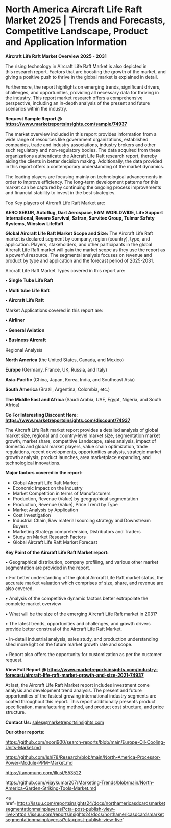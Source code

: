 # North America Aircraft Life Raft Market 2025 | Trends and Forecasts, Competitive Landscape, Product and Application Information

<Strong> Aircraft Life Raft Market Overview 2025 - 2031</strong>

The rising technology in Aircraft Life Raft Market is also depicted in this research report. Factors that are boosting the growth of the market, and giving a positive push to thrive in the global market is explained in detail.

Furthermore, the report highlights on emerging trends, significant drivers, challenges, and opportunities, providing all necessary data for thriving in the industry. This report market research offers a comprehensive perspective, including an in-depth analysis of the present and future scenarios within the industry.

<strong>Request Sample Report @ <a href=https://www.marketreportsinsights.com/sample/74937>https://www.marketreportsinsights.com/sample/74937</a></strong>

The market overview included in this report provides information from a wide range of resources like government organizations, established companies, trade and industry associations, industry brokers and other such regulatory and non-regulatory bodies. The data acquired from these organizations authenticate the Aircraft Life Raft research report, thereby aiding the clients in better decision making. Additionally, the data provided in this report offers a contemporary understanding of the market dynamics.

The leading players are focusing mainly on technological advancements in order to improve efficiency. The long-term development patterns for this market can be captured by continuing the ongoing process improvements and financial stability to invest in the best strategies.

Top Key players of Aircraft Life Raft Market are:

<strong>AERO SEKUR, Autoflug, Dart Aerospace, EAM WORLDWIDE, Life Support International, Revere Survival, Safran, Survitec Group, Tulmar Safety Systems, Winslow LifeRaft</strong>

<strong><b>Global Aircraft Life Raft Market Scope and Size:</b></strong>
The Aircraft Life Raft market is declared segment by company, region (country), type, and application. Players, stakeholders, and other participants in the global Aircraft Life Raft market will gain the market scope as they use the report as a powerful resource. The segmental analysis focuses on revenue and product by type and application and the forecast period of 2025-2031.

Aircraft Life Raft Market Types covered in this report are:

<strong>• Single Tube Life Raft

• Multi tube Life Raft

• Aircraft Life Raft</strong>

Market Applications covered in this report are:

<strong>• Airliner

• General Aviation

• Business Aircraft</strong> 

Regional Analysis

<strong>North America</strong> (the United States, Canada, and Mexico)

<strong>Europe</strong> (Germany, France, UK, Russia, and Italy)

<strong>Asia-Pacific</strong> (China, Japan, Korea, India, and Southeast Asia)

<strong>South America</strong> (Brazil, Argentina, Colombia, etc.)

<strong>The Middle East and Africa</strong> (Saudi Arabia, UAE, Egypt, Nigeria, and South Africa)

<strong>Go For Interesting Discount Here: <a href=https://www.marketreportsinsights.com/discount/74937>https://www.marketreportsinsights.com/discount/74937</a></strong>

The Aircraft Life Raft market report provides a detailed analysis of global market size, regional and country-level market size, segmentation market growth, market share, competitive Landscape, sales analysis, impact of domestic and global market players, value chain optimization, trade regulations, recent developments, opportunities analysis, strategic market growth analysis, product launches, area marketplace expanding, and technological innovations.

<strong><b>Major factors covered in the report:</b></strong>
<ul>
  <li>Global Aircraft Life Raft Market </li>
  <li>Economic Impact on the Industry</li>
  <li>Market Competition in terms of Manufacturers</li>
  <li>Production, Revenue (Value) by geographical segmentation</li>
  <li>Production, Revenue (Value), Price Trend by Type</li>
  <li>Market Analysis by Application</li>
  <li>Cost Investigation</li>
  <li>Industrial Chain, Raw material sourcing strategy and Downstream Buyers</li>
  <li>Marketing Strategy comprehension, Distributors and Traders</li>
  <li>Study on Market Research Factors</li>
  <li>Global Aircraft Life Raft Market Forecast</li>
</ul>

<strong><b>Key Point of the Aircraft Life Raft Market report:</b></strong>

• Geographical distribution, company profiling, and various other market segmentation are provided in the report.

• For better understanding of the global Aircraft Life Raft market status, the accurate market valuation which comprises of size, share, and revenue are also covered.

• Analysis of the competitive dynamic factors better extrapolate the complete market overview

• What will be the size of the emerging Aircraft Life Raft market in 2031?

• The latest trends, opportunities and challenges, and growth drivers provide better construal of the Aircraft Life Raft Market.

• In-detail industrial analysis, sales study, and production understanding shed more light on the future market growth rate and scope.

• Report also offers the opportunity for customization as per the customer request.

<strong><b>View Full Report @ <a href=https://www.marketreportsinsights.com/industry-forecast/aircraft-life-raft-market-growth-and-size-2021-74937>https://www.marketreportsinsights.com/industry-forecast/aircraft-life-raft-market-growth-and-size-2021-74937</a></b></strong>


At last, the Aircraft Life Raft Market report includes investment come analysis and development trend analysis. The present and future opportunities of the fastest growing international industry segments are coated throughout this report. This report additionally presents product specification, manufacturing method, and product cost structure, and price structure.

<strong>Contact Us:</strong>
sales@marketreportsinsights.com

<strong>Our other reports:</strong>

<a href=https://github.com/noori900/search-reports/blob/main/Europe-Oil-Cooling-Units-Market.md>https://github.com/noori900/search-reports/blob/main/Europe-Oil-Cooling-Units-Market.md</a>

<a href=https://github.com/Ishi78/Research/blob/main/North-America-Processor-Power-Module-PPM-Market.md>https://github.com/Ishi78/Research/blob/main/North-America-Processor-Power-Module-PPM-Market.md</a>

<a href=https://tanomuno.com/illust/553522>https://tanomuno.com/illust/553522</a>

<a href=https://github.com/vijaykumar207/Marketing-Trends/blob/main/North-America-Garden-Striking-Tools-Market.md>https://github.com/vijaykumar207/Marketing-Trends/blob/main/North-America-Garden-Striking-Tools-Market.md</a>

<a href=https://issuu.com/reportsinsights24/docs/northamericasdcardsmarketsegmentationmainplayerssi?cta=post-publish-view-live>https://issuu.com/reportsinsights24/docs/northamericasdcardsmarketsegmentationmainplayerssi?cta=post-publish-view-live</a>"
